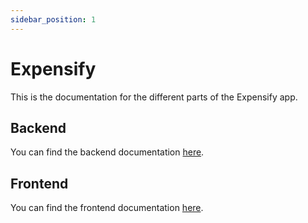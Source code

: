 ```yaml
---
sidebar_position: 1
---
```


# Expensify

This is the documentation for the different parts of the Expensify app.

## Backend

You can find the backend documentation [here](./api).

## Frontend

You can find the frontend documentation [here](./app).
